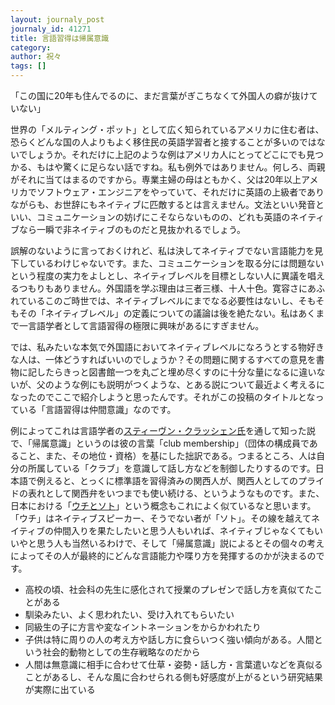 ```yaml
---
layout: journaly_post
journaly_id: 41271
title: 言語習得は帰属意識
category: 
author: 祝々
tags: []
---
```


「この国に20年も住んでるのに、まだ言葉がぎこちなくて外国人の癖が抜けていない」

世界の「メルティング・ポット」として広く知られているアメリカに住む者は、恐らくどんな国の人よりもよく移住民の英語学習者と接することが多いのではないでしょうか。それだけに上記のような例はアメリカ人にとってどこにでも見つかる、もはや驚くに足らない話ですね。私も例外ではありません。何しろ、両親がそれに当てはまるのですから。専業主婦の母はともかく、父は20年以上アメリカでソフトウェア・エンジニアをやっていて、それだけに英語の上級者でありながらも、お世辞にもネイティブに匹敵するとは言えません。文法といい発音といい、コミュニケーションの妨げにこそならないものの、どれも英語のネイティブなら一瞬で非ネイティブのものだと見抜かれるでしょう。

誤解のないように言っておくけれど、私は決してネイティブでない言語能力を見下しているわけじゃないです。また、コミュニケーションを取る分には問題ないという程度の実力をよしとし、ネイティブレベルを目標としない人に異議を唱えるつもりもありません。外国語を学ぶ理由は三者三様、十人十色。寛容さにあふれているこのご時世では、ネイティブレベルにまでなる必要性はないし、そもそもその「ネイティブレベル」の定義についての議論は後を絶たない。私はあくまで一言語学者として言語習得の極限に興味があるにすぎません。

では、私みたいな本気で外国語においてネイティブレベルになろうとする物好きな人は、一体どうすればいいのでしょうか？その問題に関するすべての意見を書物に記したらきっと図書館一つを丸ごと埋め尽くすのに十分な量になるに違いないが、父のような例にも説明がつくような、とある説について最近よく考えるになったのでここで紹介しようと思ったんです。それがこの投稿のタイトルとなっている「言語習得は仲間意識」なのです。

例によってこれは言語学者の[スティーヴン・クラッシェン氏][クラッシェン]を通して知った説で、「帰属意識」というのは彼の言葉「club membership」（団体の構成員であること、また、その地位・資格）を基にした拙訳である。つまるところ、人は自分の所属している「クラブ」を意識して話し方などを制御したりするのです。日本語で例えると、とっくに標準語を習得済みの関西人が、関西人としてのプライドの表れとして関西弁をいつまでも使い続ける、というようなものです。また、日本における「[ウチとソト][ウチとソト]」という概念もこれによく似ているなと思います。「ウチ」はネイティブスピーカー、そうでない者が「ソト」。その線を越えてネイティブの仲間入りを果たしたいと思う人もいれば、ネイティブじゃなくてもいいやと思う人も当然いるわけで、そして「帰属意識」説によるとその個々の考えによってその人が最終的にどんな言語能力や喋り方を発揮するのかが決まるのです。

- 高校の頃、社会科の先生に感化されて授業のプレゼンで話し方を真似てたことがある
- 馴染みたい、よく思われたい、受け入れてもらいたい
- 同級生の子に方言や変なイントネーションをからかわれたり
- 子供は特に周りの人の考え方や話し方に食らいつく強い傾向がある。人間という社会的動物としての生存戦略なのだから
- 人間は無意識に相手に合わせて仕草・姿勢・話し方・言葉遣いなどを真似ることがあるし、そんな風に合わせられる側も好感度が上がるという研究結果が実際に出ている

[クラッシェン]: https://rossier.usc.edu/news-insights/news/there-really-critical-period-accent-acquisition
[ウチとソト]: https://ja.wikipedia.org/wiki/%E3%82%A6%E3%83%81%E3%81%A8%E3%82%BD%E3%83%88